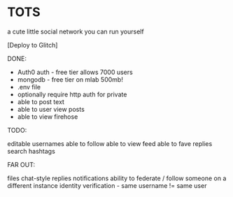 # TOTS
a cute little social network you can run yourself

[Deploy to Glitch]


DONE:

* Auth0 auth - free tier allows 7000 users
* mongodb - free tier on mlab 500mb!
* .env file
* optionally require http auth for private
* able to post text
* able to user view posts
* able to view firehose

TODO:

editable usernames
able to follow
able to view feed
able to fave
replies
search
hashtags

FAR OUT:

files
chat-style replies
notifications
ability to federate / follow someone on a different instance
identity verification - same username != same user
